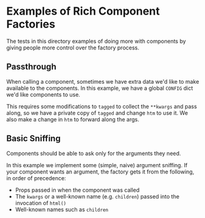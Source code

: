 # Examples of Rich Component Factories

The tests in this directory examples of doing more with components by giving people more control over the factory process.

## Passthrough

When calling a component, sometimes we have extra data we'd like to make available to the components.
In this example, we have a global ``CONFIG`` dict we'd like components to use.

This requires some modifications to ``tagged`` to collect the ``**kwargs`` and pass along, so we have a private copy of ``tagged`` and change ``htm`` to use it.
We also make a change in ``htm`` to forward along the args.

## Basic Sniffing

Components should be able to ask only for the arguments they need.

In this example we implement some (simple, naive) argument sniffing.
If your component wants an argument, the factory gets it from the following, in order of precedence:
 
- Props passed in when the component was called
- The ``kwargs`` or a well-known name (e.g. ``children``) passed into the invocation of ``html()``
- Well-known names such as ``children``

